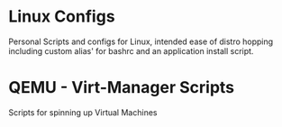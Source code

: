 # Linux Configs
Personal Scripts and configs for Linux, intended ease of distro hopping including custom alias' for bashrc and an application install script.

# QEMU - Virt-Manager Scripts
Scripts for spinning up Virtual Machines 

#
